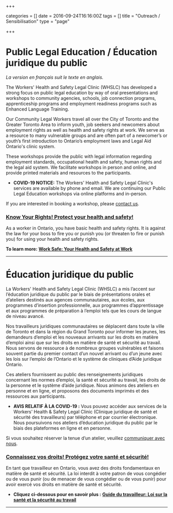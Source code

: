 +++

categories = []
date = 2016-09-24T16:16:00Z
tags = []
title = "Outreach / Sensibilisation"
type = "page"

+++
# Public Legal Education / Éducation juridique du public

_La version en français suit le texte en anglais._


The Workers' Health and Safety Legal Clinic (WHSLC) has developed a strong focus on public legal education by way of oral presentations and workshops to community agencies, schools, job connection programs, apprenticeship programs and employment readiness programs such as Enhanced Language Training.

Our Community Legal Workers travel all over the City of Toronto and the Greater Toronto Area to inform youth, job seekers and newcomers about employment rights as well as health and safety rights at work. We serve as a resource to many vulnerable groups and are often part of a newcomer’s or youth’s first introduction to Ontario’s employment laws and Legal Aid Ontario's clinic system.

These workshops provide the public with legal information regarding employment standards, occupational health and safety, human rights and the legal aid system. We facilitate workshops in person and online, and provide printed materials and resources to the participants.

* **COVID-19 NOTICE:** The Workers' Health and Safety Legal Clinic's services are available by phone and email. We are continuing our Public Legal Education workshops via online platforms and in-person.

If you are interested in booking a workshop, please [contact us](/menu/contact/).

### <ins>**Know Your Rights! Protect your health and safety!**<ins>

As a worker in Ontario, you have basic health and safety rights. It is against the law for your boss to fire you or punish you (or threaten to fire or punish you) for using your health and safety rights.

**To learn more:** [**Work Safe: Your Health and Safety at Work**](https://s3.amazonaws.com/newsletter.workers-safety.ca/newsletters/Clinic+Publications/2020+Work+Safe+Guide/Work+Safe+Guide+-+2020.pdf "Work Safe Guide 2020")

---

# Éducation juridique du public

La Workers' Health and Safety Legal Clinic (WHSLC) a mis l’accent sur l’éducation juridique du public par le biais de présentations orales et d’ateliers destinés aux agences communautaires, aux écoles, aux programmes d’insertion professionnelle, aux programmes d’apprentissage et aux programmes de préparation à l’emploi tels que les cours de langue de niveau avancé.

Nos travailleurs juridiques communautaires se déplacent dans toute la ville de Toronto et dans la région du Grand Toronto pour informer les jeunes, les demandeurs d’emploi et les nouveaux arrivants sur les droits en matière d’emploi ainsi que sur les droits en matière de santé et sécurité au travail. Nous servons de ressource à de nombreux groupes vulnérables et faisons souvent partie du premier contact d’un nouvel arrivant ou d’un jeune avec les lois sur l’emploi de l’Ontario et le système de cliniques d’Aide juridique Ontario.

Ces ateliers fournissent au public des renseignements juridiques concernant les normes d’emploi, la santé et sécurité au travail, les droits de la personne et le système d’aide juridique. Nous animons des ateliers en personne et en ligne, et proposons des documents imprimés et des ressources aux participants.

  * **AVIS RELATIF À LA COVID-19 :** Vous pouvez accéder aux services de la Workers' Health & Safety Legal Clinic (Clinique juridique de santé et sécurité des travailleurs) par téléphone et par courrier électronique. Nous poursuivons nos ateliers d’éducation juridique du public par le biais des plateformes en ligne et en personne.

Si vous souhaitez réserver la tenue d’un atelier, veuillez [communiquer avec nous](/menu/contact/).

### <ins>Connaissez vos droits! Protégez votre santé et sécurité!<ins>

En tant que travailleur en Ontario, vous avez des droits fondamentaux en matière de santé et sécurité. La loi interdit à votre patron de vous congédier ou de vous punir (ou de menacer de vous congédier ou de vous punir) pour avoir exercé vos droits en matière de santé et sécurité.

* **Cliquez ci-dessous pour en savoir plus :** [**Guide du travailleur: Loi sur la santé et la sécurité au travail**](https://s3.amazonaws.com/newsletter.workers-safety.ca/newsletters/Clinic+Publications/2020+Work+Safe+Guide/2020GuideTravailleur-FR.pdf)

***
